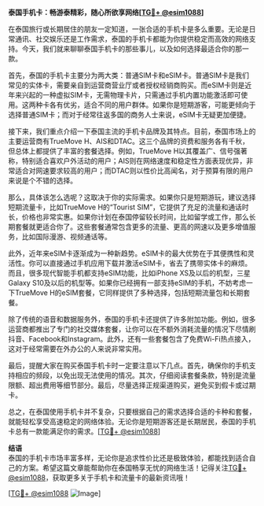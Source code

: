 **泰国手机卡：畅游泰精彩，随心所欲享网络[[TG💪+ @esim1088](https://t.me/s/esim1088)]**

在泰国旅行或长期居住的朋友一定知道，一张合适的手机卡是多么重要。无论是日常通讯、社交娱乐还是工作需求，泰国的手机卡都能为你提供稳定而高效的网络支持。今天，我们就来聊聊泰国手机卡的那些事儿，以及如何选择最适合你的那一款。

首先，泰国的手机卡主要分为两大类：普通SIM卡和eSIM卡。普通SIM卡是我们常见的实体卡，需要亲自到运营商营业厅或者授权经销商购买。而eSIM卡则是近年来兴起的一种虚拟SIM卡，无需物理卡片，只需通过手机内置功能激活即可使用。这两种卡各有优劣，适合不同的用户群体。如果你是短期游客，可能更倾向于选择普通SIM卡；而对于经常往返多国的商务人士来说，eSIM卡无疑更加便捷。

接下来，我们重点介绍一下泰国主流的手机卡品牌及其特点。目前，泰国市场上的主要运营商有TrueMove H、AIS和DTAC。这三个品牌的资费和服务各有千秋，但总体上都提供了丰富的套餐选择。例如，TrueMove H以其覆盖广、信号强著称，特别适合喜欢户外活动的用户；AIS则在网络速度和稳定性方面表现优异，非常适合对网速要求较高的用户；而DTAC则以性价比高闻名，对于预算有限的用户来说是个不错的选择。

那么，具体该怎么选呢？这取决于你的实际需求。如果你只是短期游玩，建议选择短期流量卡，比如TrueMove H的“Tourist SIM”，它提供了充足的流量和通话时长，价格也非常实惠。如果你计划在泰国停留较长时间，比如留学或工作，那么长期套餐就更适合你了。这些套餐通常包含更多的流量、更高的网速以及更多增值服务，比如国际漫游、视频通话等。

此外，近年来eSIM卡逐渐成为一种新趋势。eSIM卡的最大优势在于其便携性和灵活性。你可以直接通过手机应用下载并激活eSIM卡，省去了携带实体卡的麻烦。而且，很多现代智能手机都支持eSIM功能，比如iPhone XS及以后的机型，三星Galaxy S10及以后的机型等。如果你已经拥有一部支持eSIM的手机，不妨考虑一下TrueMove H的eSIM套餐，它同样提供了多种选择，包括短期流量包和长期套餐。

除了传统的语音和数据服务外，泰国的手机卡还提供了许多附加功能。例如，很多运营商都推出了专门的社交媒体套餐，让你可以在不额外消耗流量的情况下尽情刷抖音、Facebook和Instagram。此外，还有一些套餐包含了免费Wi-Fi热点接入，这对于经常需要在外办公的人来说非常实用。

最后，提醒大家在购买泰国手机卡时一定要注意以下几点。首先，确保你的手机支持相应的频段，以免出现无法使用的情况。其次，仔细阅读套餐条款，特别是流量限额、超出费用等细节部分。最后，尽量选择正规渠道购买，避免买到假卡或过期卡。

总之，在泰国使用手机卡并不复杂，只要根据自己的需求选择合适的卡种和套餐，就能轻松享受高速稳定的网络体验。无论你是短期游客还是长期居民，泰国的手机卡总有一款能满足你的需求。[[TG💪+ @esim1088](https://t.me/s/esim1088)]

**结语**  
泰国的手机卡市场丰富多样，无论你是追求性价比还是极致体验，都能找到适合自己的方案。希望这篇文章能帮助你在泰国畅享无忧的网络生活！记得关注[TG💪+ @esim1088](https://t.me/s/esim1088)，获取更多关于手机卡和流量卡的最新资讯哦！  

[[TG💪+ @esim1088](https://t.me/s/esim1088) ![Image](https://i.postimg.cc/4NQfJmqS/Snipaste-2025-05-13-00-14-12.png)]